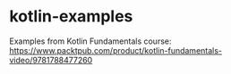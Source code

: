 # kotlin-examples
Examples from Kotlin Fundamentals course: https://www.packtpub.com/product/kotlin-fundamentals-video/9781788477260
